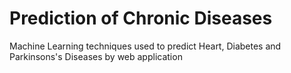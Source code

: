 # Prediction of Chronic Diseases
 Machine Learning techniques used to predict Heart, Diabetes and Parkinsons's Diseases by web application
